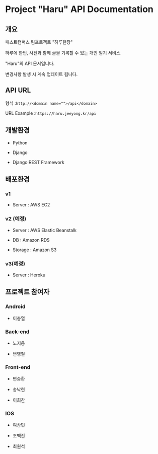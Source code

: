 # Project "Haru" API Documentation

## 개요

패스트캠퍼스 팀프로젝트 "하루한장"

하루에 한번, 사진과 함께 글을 기록할 수 있는 개인 일기 서비스.

"Haru"의 API 문서입니다.

변경사항 발생 시 계속 업데이트 됩니다.

## API URL

형식 :`http://<domain name="">/api</domain>`

URL Example :`https://haru.jeeyong.kr/api`

## 개발환경

-   Python

-   Django

-   Django REST Framework

## 배포환경

### v1

-   Server : AWS EC2

### v2 (예정)

-   Server : AWS Elastic Beanstalk

-   DB : Amazon RDS

-   Storage : Amazon S3

### v3(예정)

-   Server : Heroku

## 프로젝트 참여자

### Android

-   이충열

### Back-end

-   노지용

-   변영철

### Front-end

-   변승환

-   송낙현

-   이희찬

### IOS

-   여상민

-   조백진

-   최원석
